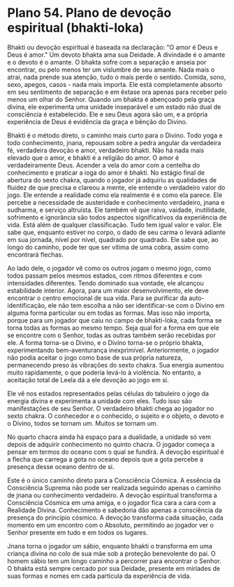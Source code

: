 # Plano 54. Plano de devoção espiritual (bhakti-loka)

Bhakti ou devoção espiritual é baseada na declaração: "O amor é Deus e Deus é amor." Um devoto bhakta ama sua Deidade. A divindade é o amante e o devoto é o amante. O bhakta sofre com a separação e anseia por encontrar, ou pelo menos ter um vislumbre de seu amante. Nada mais o atrai, nada prende sua atenção, tudo o mais perde o sentido. Comida, sono, sexo, apegos, casos - nada mais importa. Ele está completamente absorto em seu sentimento de separação e em êxtase ora apenas para receber pelo menos um olhar do Senhor. Quando um bhakta é abençoado pela graça divina, ele experimenta uma unidade inseparável e um estado não dual de consciência é estabelecido. Ele e seu Deus agora são um, e a própria experiência de Deus é evidência da graça e bênção do Divino.

Bhakti é o método direto, o caminho mais curto para o Divino. Todo yoga e todo conhecimento, jnana, repousam sobre a pedra angular da verdadeira fé, verdadeira devoção e amor, verdadeiro bhakti. Não há nada mais elevado que o amor, e bhakti é a religião do amor. O amor é verdadeiramente Deus. Acender a vela do amor com a centelha do conhecimento e praticar a ioga do amor é bhakti. No estágio final de abertura do sexto chakra, quando o jogador já adquiriu as qualidades de fluidez de que precisa e clareou a mente, ele entende o verdadeiro valor do jogo. Ele entende a realidade como ela realmente é e como ela parece. Ele percebe a necessidade de austeridade e conhecimento verdadeiro, jnana e sudharma, e serviço altruísta. Ele também vê que raiva, vaidade, inutilidade, sofrimento e ignorância são todos aspectos significativos da experiência de vida. Está além de qualquer classificação. Tudo tem igual valor e valor. Ele sabe que, enquanto estiver no corpo, o dado de seu carma o levará adiante em sua jornada, nível por nível, quadrado por quadrado. Ele sabe que, ao longo do caminho, pode ter que ser vítima de uma cobra, assim como encontrará flechas.

Ao lado dele, o jogador vê como os outros jogam o mesmo jogo, como todos passam pelos mesmos estados, com ritmos diferentes e com intensidades diferentes. Tendo dominado sua vontade, ele alcançou estabilidade interior. Agora, para um maior desenvolvimento, ele deve encontrar o centro emocional de sua vida. Para se purificar da auto-identificação, ele não tem escolha a não ser identificar-se com o Divino em alguma forma particular ou em todas as formas. Mas isso não importa, porque para um jogador que caiu no campo de bhakti-loka, cada forma se torna todas as formas ao mesmo tempo. Seja qual for a forma em que ele se encontre com o Senhor, todas as outras também serão recebidas por ele. A forma torna-se o Divino, e o Divino torna-se o próprio bhakta, experimentando bem-aventurança inexprimível. Anteriormente, o jogador não podia aceitar o jogo como base de sua própria natureza, permanecendo preso às vibrações do sexto chakra. Sua energia aumentou muito rapidamente, o que poderia levá-lo à violência. No entanto, a aceitação total de Leela dá a ele devoção ao jogo em si.

Ele vê nos estados representados pelas células do tabuleiro o jogo da energia divina e experimenta a unidade com eles. Tudo isso são manifestações de seu Senhor. O verdadeiro bhakti chega ao jogador no sexto chakra. O conhecedor e o conhecido, o sujeito e o objeto, o devoto e o Divino, todos se tornam um. Muitos se tornam um.

No quarto chacra ainda há espaço para a dualidade, a unidade só vem depois de adquirir conhecimento no quinto chacra. O jogador começa a pensar em termos do oceano com o qual se fundirá. A devoção espiritual é a flecha que carrega a gota no oceano depois que a gota percebe a presença desse oceano dentro de si.

Este é o único caminho direto para a Consciência Cósmica. A essência da Consciência Suprema não pode ser realizada seguindo apenas o caminho de jnana ou conhecimento verdadeiro. A devoção espiritual transforma a Consciência Cósmica em uma amiga, e o jogador fica cara a cara com a Realidade Divina. Conhecimento e sabedoria dão apenas a consciência da presença do princípio cósmico. A devoção transforma cada situação, cada momento em um encontro com o Absoluto, permitindo ao jogador ver o Senhor presente em tudo e em todos os lugares.

Jnana torna o jogador um sábio, enquanto bhakti o transforma em uma criança divina no colo de sua mãe sob a proteção benevolente do pai. O homem sábio tem um longo caminho a percorrer para encontrar o Senhor. O bhakta está sempre cercado por sua Deidade, presente em miríades de suas formas e nomes em cada partícula da experiência de vida.
